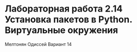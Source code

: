 # Лабораторная работа 2.14 Установка пакетов в Python. Виртуальные окружения
Мелтонян Одиссей
Вариант 14
